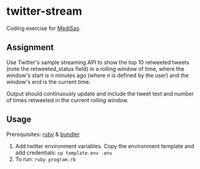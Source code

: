 twitter-stream
==============

Coding exercise for [MediSas](http://www.medisas.com/).

## Assignment
Use Twitter's sample streaming API to show the top 10 retweeted tweets (note the retweeted_status field) in a rolling window of time, where the window's start is n minutes ago (where n is defined by the user) and the window's end is the current time.

Output should continuously update and include the tweet text and number of times retweeted in the current rolling window.

## Usage
Prerequisites: [ruby](https://www.ruby-lang.org/en/) & [bundler](http://bundler.io/)

1. Add twitter environment variables. Copy the environment template and add credentials: `cp template.env .env`
1. To run: `ruby program.rb`